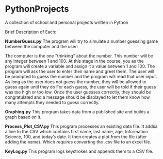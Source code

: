 # PythonProjects
A collection of school and personal projects written in Python

Brief Description of Each:

**NumberGuess.py**
The program will try to simulate a number guessing game between the computer and the user:

The computer is the one "thinking" about the number. This number will be any integer between 1 and 100. At this stage in the course, you as the program will create a variable and assign it a value between 1 and 100.
The program will ask the user to enter their name and greet them.
The user will be prompted to guess the number and the program will read that user input.
As long as the user does not guess the number, they will be allowed to guess again until they do
For each guess, the user will be told if their guess was too high or too low. Once the user guesses correctly, they should be congratulated and a message should be displayed to let them know how many attempts they needed to guess correctly.

**Graphing.py**
This program takes data from a published site and builds a graph based on it. 

**Process_Plot_CSV.py**
This program processes an existing data file. It addsa a line to the CSV which contains first name, last name, age, Information Science, 100, and today’s date. It then creates a plot from the file (after adding the name). Which requires converting the .csv file to an excel file.

**KeyLog.py**
This program logs keystrokes and appends them to a CSV file. 
